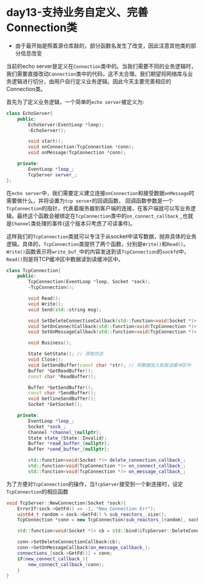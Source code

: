 # day13-支持业务自定义、完善Connection类

* 由于最开始是照着源仓库敲的，部分函数名发生了改变，因此注意其他类的部分信息改变

当前的echo server是定义在`Connection`类中的。当我们需要不同的业务逻辑时，我们需要直接改动`Connection`类中的代码，这不太合理。我们期望将网络库与业务逻辑进行切分，由用户自行定义业务逻辑。因此今天主要完善相应的Connection类。

首先为了定义业务逻辑，一个简单的`echo server`被定义为:

```c++
class EchoServer{
    public:
        EchoServer(EventLoop *loop);
        ~EchoServer();

        void start();
        void onConnection(TcpConnection *conn);
        void onMessage(TcpConnection *conn);

    private:
        EventLoop *loop_;
        TcpServer server_;
};
```

在`echo server`中，我们需要定义建立连接`onConnection`和接受数据`onMessage`时需要做什么，并将设置为`tcp server`的回调函数， 回调函数参数是一个`TcpConnection`的指针，代表着服务器到客户端的连接，在客户端就可以写业务逻辑。最终这个函数会被绑定在`TcpConnection`类中的`on_connect_callback_`,也就是`Channel`类处理的事件(这个版本只考虑了可读事件)。

这样我们的`TcpConnection`类就可以专注于从socket中读写数据，抛弃具体的业务逻辑。具体的，`TcpConnection`类提供了两个函数，分别是`Write()`和`Read()`。`Write()`函数表示将`write_buf_`中的内容发送到该`TcpConnection`的`sockfd`中，`Read()`则是将TCP缓冲区中数据读到读缓冲区中。

```c++
class TcpConnection{
    public:
        TcpConnection(EventLoop *loop, Socket *sock);
        ~TcpConnection();

        void Read();
        void Write();
        void Send(std::string msg);

        void SetDeleteConnectionCallback(std::function<void(Socket *)> const &callback);
        void SetOnConnectCallback(std::function<void(TcpConnection *)> const &callback);
        void SetOnMessageCallback(std::function<void(TcpConnection *)> const &callback);

        void Business();

        State GetState(); // 获取状态
        void Close();
        void SetSendBuffer(const char *str); // 将数据加入到发送缓冲区中
        Buffer *GetReadBuffer();
        const char *ReadBuffer();

        Buffer *GetSendBuffer();
        const char *SendBuffer();
        void GetlineSendBuffer();
        Socket *GetSocket();

    private:
        EventLoop *loop_;
        Socket *sock_;
        Channel *channel_{nullptr};
        State state_{State::Invalid};
        Buffer *read_buffer_{nullptr};
        Buffer *send_buffer_{nullptr};

        std::function<void(Socket *)> delete_connection_callback_;
        std::function<void(TcpConnection *)> on_connect_callback_;
        std::function<void(TcpConnection *)> on_message_callback_;
```

为了方便对`TcpConnection`的操作，当`TcpServer`接受到一个新连接时，设定`TcpConnection`的相应函数

```c++
void TcpServer::NewConnection(Socket *sock){
    ErrorIf(sock->GetFd() == -1, "New Connection Err");
    uint64_t random = sock->GetFd() % sub_reactors_.size();
    TcpConnection *conn = new TcpConnection(sub_reactors_[random], sock);

    std::function<void(Socket *)> cb = std::bind(&TcpServer::DeleteConnection, this, std::placeholders::_1);

    conn->SetDeleteConnectionCallback(cb);
    conn->SetOnMessageCallback(on_message_callback_);
    connections_[sock->GetFd()] = conn;
    if(new_connect_callback_){
        new_connect_callback_(conn);
    }
}
```

